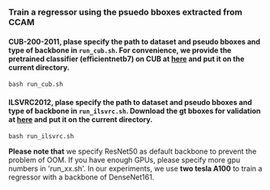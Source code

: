 ### Train a regressor using the psuedo bboxes extracted from CCAM
#### CUB-200-2011, plase specify the path to dataset and pseudo bboxes and type of backbone in `run_cub.sh`. For convenience, we provide the pretrained classifier (efficientnetb7) on CUB at [here](https://drive.google.com/file/d/1FvtrT-TybVDBkYmRpWeAU4i0l3xLo10V/view?usp=sharing) and put it on the current directory.

```
bash run_cub.sh
```
#### ILSVRC2012, plase specify the path to dataset and pseudo bboxes and type of backbone in `run_ilsvrc.sh`. Download the gt bboxes for validation at [here](https://drive.google.com/file/d/1D501nKfJ2TZGoHqj0neNL93G4R8Knd4b/view?usp=sharing) and put it on the current directory.

```
bash run_ilsvrc.sh
```

**Please note that** we specify ResNet50 as default backbone to prevent the problem of OOM. If you have enough GPUs, please specify more gpu numbers in 'run_xx.sh'. In our experiments, we use **two tesla A100** to train a regressor with a backbone of DenseNet161.
